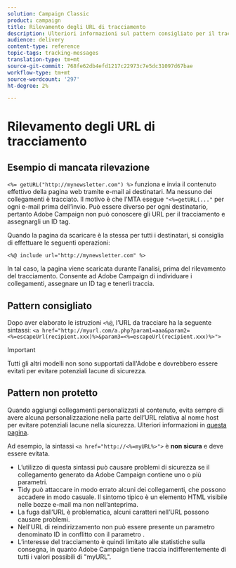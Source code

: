 ```yaml
---
solution: Campaign Classic
product: campaign
title: Rilevamento degli URL di tracciamento
description: Ulteriori informazioni sul pattern consigliato per il tracciamento degli URL
audience: delivery
content-type: reference
topic-tags: tracking-messages
translation-type: tm+mt
source-git-commit: 768fe62db4efd1217c22973c7e5dc31097d67bae
workflow-type: tm+mt
source-wordcount: '297'
ht-degree: 2%

---
```



# Rilevamento degli URL di tracciamento

## Esempio di mancata rilevazione

`<%= getURL("http://mynewsletter.com") %>` funziona e invia il contenuto effettivo della pagina web tramite e-mail ai destinatari. Ma nessuno dei collegamenti è tracciato. Il motivo è che l’MTA esegue `"<%=getURL(..."` per ogni e-mail prima dell’invio. Può essere diverso per ogni destinatario, pertanto Adobe Campaign non può conoscere gli URL per il tracciamento e assegnargli un ID tag.

Quando la pagina da scaricare è la stessa per tutti i destinatari, si consiglia di effettuare le seguenti operazioni:

`<%@ include url="http://mynewsletter.com" %>`

In tal caso, la pagina viene scaricata durante l’analisi, prima del rilevamento del tracciamento. Consente ad Adobe Campaign di individuare i collegamenti, assegnare un ID tag e tenerli traccia.

## Pattern consigliato

Dopo aver elaborato le istruzioni `<%@`, l’URL da tracciare ha la seguente sintassi: `<a href="http://myurl.com/a.php?param1=aaa&param2=<%=escapeUrl(recipient.xxx)%>&param3=<%=escapeUrl(recipient.xxx)%>">`

>[!IMPORTANT]
>
>Tutti gli altri modelli non sono supportati dall&#39;Adobe e dovrebbero essere evitati per evitare potenziali lacune di sicurezza.

## Pattern non protetto

Quando aggiungi collegamenti personalizzati al contenuto, evita sempre di avere alcuna personalizzazione nella parte dell’URL relativa al nome host per evitare potenziali lacune nella sicurezza. Ulteriori informazioni in [questa pagina](../../installation/using/privacy.md#url-personalization).

Ad esempio, la sintassi `<a href="http://<%=myURL%>">` è **non sicura** e deve essere evitata.

* L’utilizzo di questa sintassi può causare problemi di sicurezza se il collegamento generato da Adobe Campaign contiene uno o più parametri.
* Tidy può attaccare in modo errato alcuni dei collegamenti, che possono accadere in modo casuale. Il sintomo tipico è un elemento HTML visibile nelle bozze e-mail ma non nell’anteprima.
* La fuga dall’URL è problematica, alcuni caratteri nell’URL possono causare problemi.
* Nell&#39;URL di reindirizzamento non può essere presente un parametro denominato ID in conflitto con il parametro .
* L’interesse del tracciamento è quindi limitato alle statistiche sulla consegna, in quanto Adobe Campaign tiene traccia indifferentemente di tutti i valori possibili di &quot;myURL&quot;.
